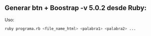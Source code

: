 ## Generar btn + Boostrap -v 5.0.2 desde Ruby:

Uso: 
```sh
ruby programa.rb <file_name_html> <palabra1> <palabra2> ...
```

